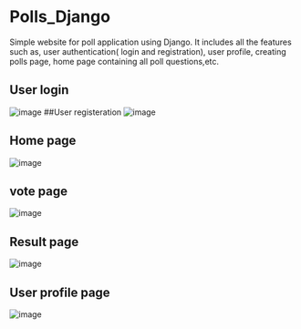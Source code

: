 # Polls_Django
Simple website for poll application using Django. It includes all the features such as, user authentication( login and registration), user profile, creating polls page, home page containing all poll questions,etc.
## User login
![image](https://user-images.githubusercontent.com/65113721/177273302-3c9c15b4-72be-4294-89c8-2481b029f45a.png)
##User registeration
![image](https://user-images.githubusercontent.com/65113721/177273346-f057483a-4764-4080-b7d6-a4d18573074b.png)
## Home page
![image](https://user-images.githubusercontent.com/65113721/177273566-18afd6fb-c7bf-4d7d-87f1-7386236e60a9.png)
## vote page
![image](https://user-images.githubusercontent.com/65113721/177273653-25809ff0-856a-4a1e-a575-047fcbba50f7.png)
## Result page
![image](https://user-images.githubusercontent.com/65113721/177273714-db0eb5ce-bd29-4bb6-8af1-567a0500051a.png)
## User profile page
![image](https://user-images.githubusercontent.com/65113721/177273784-326fe0d4-1e53-4a61-bbd7-9cc587d7141b.png)


